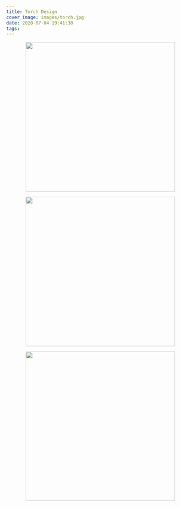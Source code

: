 ```yaml
---
title: Torch Design
cover_image: images/torch.jpg
date: 2020-07-04 19:41:38
tags:
---
```


<p style="text-align: center;">
<img alt="" src="https://s2.loli.net/2022/01/14/ZxVUm5XYkRF4Oze.jpg" style="width: 400px; " /></p>

<p style="text-align: center;">
<img alt="" src="https://s2.loli.net/2022/01/14/aSM1pi8GfI3EoOr.jpg" style="width: 400px; " /></p>

<p style="text-align: center;">
<img alt="" src="https://s2.loli.net/2022/01/14/TFQgEpRqXjtIdiy.jpg" style="width: 400px; " /></p>